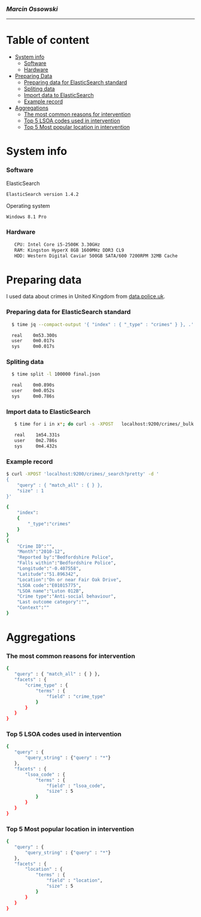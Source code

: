 ### *Marcin Ossowski*

----

# Table of content
- [System info](#system-info)
    - [Software](#software)
    - [Hardware](#hardware)
- [Preparing Data](#preparing-data)
    - [Preparing data for ElasticSearch standard](#preparing-data-for-elasticsearch-standard)
    - [Spliting data](#spliting-data)
    - [Import data to ElasticSearch](#import-data-to-elasticsearch)
    - [Example record](#example-record)
- [Aggregations](#aggregations)
    - [The most common reasons for intervention](#the-most-common-reasons-for-intervention)
    - [Top 5 LSOA codes used in intervention](#top-5-lsoa-codes-used-in-intervention)
    - [Top 5 Most popular location in intervention](#top-5-most-popular-location-in-intervention)

# System info

### Software

ElasticSearch
```bash
ElasticSearch version 1.4.2 
```
Operating system
```bash
Windows 8.1 Pro
```

### Hardware

```bash
   CPU: Intel Core i5-2500K 3.30GHz
   RAM: Kingston HyperX 8GB 1600MHz DDR3 CL9
   HDD: Western Digital Caviar 500GB SATA/600 7200RPM 32MB Cache
```

# Preparing data

I used data about crimes in United Kingdom from [data.police.uk](http://data.police.uk/data/).

### Preparing data for ElasticSearch standard

```bash
  $ time jq --compact-output '{ "index" : { "_type" : "crimes" } }, .' crimes.json > final.json

  real    0m53.300s
  user    0m0.017s
  sys     0m0.017s
```

### Spliting data 

```bash
  $ time split -l 100000 final.json

  real    0m0.890s
  user    0m0.052s
  sys     0m0.786s
```

### Import data to ElasticSearch

```bash
   $ time for i in x*; do curl -s -XPOST   localhost:9200/crimes/_bulk --data-binary @$i; done

   real    1m54.331s
   user    0m2.786s
   sys     0m4.432s
```

### Example record

```bash
$ curl -XPOST 'localhost:9200/crimes/_search?pretty' -d '
{
    "query" : { "match_all" : { } },
    "size" : 1 
}'
```

```bash
{
    "index":
    {
        "_type":"crimes"
    }
}
{
    "Crime ID":"",
    "Month":"2010-12",
    "Reported by":"Bedfordshire Police",
    "Falls within":"Bedfordshire Police",
    "Longitude":"-0.407558",
    "Latitude":"51.896342",
    "Location":"On or near Fair Oak Drive",
    "LSOA code":"E01015775",
    "LSOA name":"Luton 012B",
    "Crime type":"Anti-social behaviour",
    "Last outcome category":"",
    "Context":""
}
```

# Aggregations


### The most common reasons for intervention

```bash
{
   "query" : { "match_all" : { } },
   "facets" : {
       "crime_type" : {
           "terms" : {
               "field" : "crime_type"
           }
       }
   }
}
```

### Top 5 LSOA codes used in intervention

```bash
{
   "query" : {
       "query_string" : {"query" : "*"}
   },
   "facets" : {
       "lsoa_code" : {
           "terms" : {
               "field" : "lsoa_code",
               "size" : 5
           }
       }
   }
}
```

### Top 5 Most popular location in intervention

```bash
{
   "query" : {
       "query_string" : {"query" : "*"}
   },
   "facets" : {
       "location" : {
           "terms" : {
               "field" : "location",
               "size" : 5
           }
       }
   }
}
```

